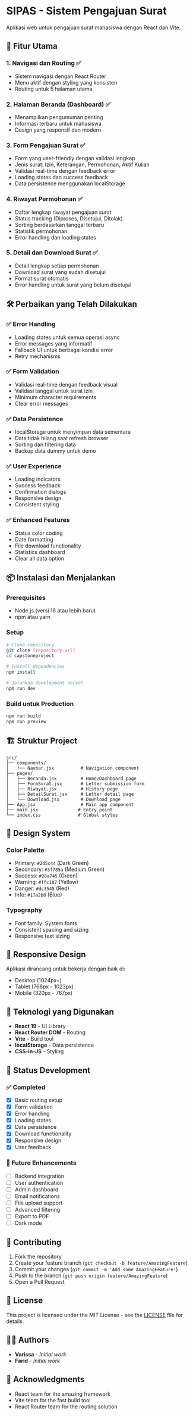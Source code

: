 # SIPAS - Sistem Pengajuan Surat

Aplikasi web untuk pengajuan surat mahasiswa dengan React dan Vite.

## 🚀 Fitur Utama

### 1. **Navigasi dan Routing** ✅
- Sistem navigasi dengan React Router
- Menu aktif dengan styling yang konsisten
- Routing untuk 5 halaman utama

### 2. **Halaman Beranda (Dashboard)** ✅
- Menampilkan pengumuman penting
- Informasi terbaru untuk mahasiswa
- Design yang responsif dan modern

### 3. **Form Pengajuan Surat** ✅
- Form yang user-friendly dengan validasi lengkap
- Jenis surat: Izin, Keterangan, Permohonan, Aktif Kuliah
- Validasi real-time dengan feedback error
- Loading states dan success feedback
- Data persistence menggunakan localStorage

### 4. **Riwayat Permohonan** ✅
- Daftar lengkap riwayat pengajuan surat
- Status tracking (Diproses, Disetujui, Ditolak)
- Sorting berdasarkan tanggal terbaru
- Statistik permohonan
- Error handling dan loading states

### 5. **Detail dan Download Surat** ✅
- Detail lengkap setiap permohonan
- Download surat yang sudah disetujui
- Format surat otomatis
- Error handling untuk surat yang belum disetujui

## 🛠️ Perbaikan yang Telah Dilakukan

### ✅ **Error Handling**
- Loading states untuk semua operasi async
- Error messages yang informatif
- Fallback UI untuk berbagai kondisi error
- Retry mechanisms

### ✅ **Form Validation**
- Validasi real-time dengan feedback visual
- Validasi tanggal untuk surat izin
- Minimum character requirements
- Clear error messages

### ✅ **Data Persistence**
- localStorage untuk menyimpan data sementara
- Data tidak hilang saat refresh browser
- Sorting dan filtering data
- Backup data dummy untuk demo

### ✅ **User Experience**
- Loading indicators
- Success feedback
- Confirmation dialogs
- Responsive design
- Consistent styling

### ✅ **Enhanced Features**
- Status color coding
- Date formatting
- File download functionality
- Statistics dashboard
- Clear all data option

## 📦 Instalasi dan Menjalankan

### Prerequisites
- Node.js (versi 16 atau lebih baru)
- npm atau yarn

### Setup
```bash
# Clone repository
git clone [repository-url]
cd capstoneproject

# Install dependencies
npm install

# Jalankan development server
npm run dev
```

### Build untuk Production
```bash
npm run build
npm run preview
```

## 🏗️ Struktur Project

```
src/
├── components/
│   └── Navbar.jsx          # Navigation component
├── pages/
│   ├── Beranda.jsx         # Home/Dashboard page
│   ├── FormSurat.jsx       # Letter submission form
│   ├── Riwayat.jsx         # History page
│   ├── DetailSurat.jsx     # Letter detail page
│   └── Download.jsx        # Download page
├── App.jsx                 # Main app component
├── main.jsx               # Entry point
└── index.css              # Global styles
```

## 🎨 Design System

### Color Palette
- Primary: `#2d5c44` (Dark Green)
- Secondary: `#3f785a` (Medium Green)
- Success: `#28a745` (Green)
- Warning: `#ffc107` (Yellow)
- Danger: `#dc3545` (Red)
- Info: `#17a2b8` (Blue)

### Typography
- Font family: System fonts
- Consistent spacing and sizing
- Responsive text sizing

## 📱 Responsive Design

Aplikasi dirancang untuk bekerja dengan baik di:
- Desktop (1024px+)
- Tablet (768px - 1023px)
- Mobile (320px - 767px)

## 🔧 Teknologi yang Digunakan

- **React 19** - UI Library
- **React Router DOM** - Routing
- **Vite** - Build tool
- **localStorage** - Data persistence
- **CSS-in-JS** - Styling

## 🚧 Status Development

### ✅ Completed
- [x] Basic routing setup
- [x] Form validation
- [x] Error handling
- [x] Loading states
- [x] Data persistence
- [x] Download functionality
- [x] Responsive design
- [x] User feedback

### 🔄 Future Enhancements
- [ ] Backend integration
- [ ] User authentication
- [ ] Admin dashboard
- [ ] Email notifications
- [ ] File upload support
- [ ] Advanced filtering
- [ ] Export to PDF
- [ ] Dark mode

## 👥 Contributing

1. Fork the repository
2. Create your feature branch (`git checkout -b feature/AmazingFeature`)
3. Commit your changes (`git commit -m 'Add some AmazingFeature'`)
4. Push to the branch (`git push origin feature/AmazingFeature`)
5. Open a Pull Request

## 📄 License

This project is licensed under the MIT License - see the [LICENSE](LICENSE) file for details.

## 👨‍💻 Authors

- **Varissa** - *Initial work*
- **Farid** - *Initial work*

## 🙏 Acknowledgments

- React team for the amazing framework
- Vite team for the fast build tool
- React Router team for the routing solution
